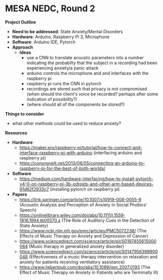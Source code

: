 # MESA NEDC, Round 2
**Project Outline**
  - **Need to be addressed**: State Anxiety/Mental Disorders
  - **Hardware**: Arduino, Raspberry Pi 3, Microphone
  - **Software**: Arduino IDE, Pytorch
  - **Approach**
    - **Ideas**
      - use a CNN to translate acoustic parameters into a number indicating the probabilty that the subject in a recording had been experiencing anxiety/a panic attack
      - arduino controls the microphone and and interfaces with the raspberry pi
      - raspberry pi runs the CNN in pytorch
      - recordings are stored such that privacy is not compromised (when should the client's voice be recorded? perhaps after some indication of possibility?)
      - (where should all of the components be stored?)
      
**Things to consider**
  - what other methods could be used to reduce anxiety?
    
**Resources**
  - **Hardware**
    - https://maker.pro/raspberry-pi/tutorial/how-to-connect-and-interface-raspberry-pi-with-arduino (interfacing arduino and raspberry pi)
    - https://conoroneill.net/2013/06/05/connecting-an-arduino-to-raspberry-pi-for-the-best-of-both-worlds/
  - **Software**
    - https://medium.com/hardware-interfacing/how-to-install-pytorch-v4-0-on-raspberry-pi-3b-odroids-and-other-arm-based-devices-91d62f2933c7 (installing pytorch on raspberry pi)
  - **Papers**
    - https://link.springer.com/article/10.1007/s10919-008-0055-9 (Acoustic Analysis and Perception of Anxiety in Social Phobics’ Speech)
    - https://onlinelibrary.wiley.com/doi/abs/10.1111/j.1559-1816.1994.tb00570.x (The Role of Auditory Cues in the Detection of State Anxiety)
    - https://www.ncbi.nlm.nih.gov/pmc/articles/PMC5072238/ (The Effects of Music Therapy on Anxiety and Depression of Cancer)
    - https://www.sciencedirect.com/science/article/pii/S0197455615000064 (Music therapy in generalized anxiety disorder)
    - https://www.sciencedirect.com/science/article/pii/S0147956398900048 (Effectiveness of a music therapy intervention on relaxation and anxiety for patients receiving ventilatory assistance)
    - https://www.liebertpub.com/doi/abs/10.1089/jpm.2007.0193 (The Effect of Music Therapy on Anxiety in Patients who are Terminally Ill)
  
  
